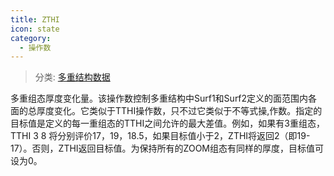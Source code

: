 ```yaml
---
title: ZTHI
icon: state
category:
  - 操作数
---
```


> 分类: [多重结构数据](/hb/operands/130/877/  "Zemax 操作数 多重结构数据")

多重组态厚度变化量。该操作数控制多重结构中Surf1和Surf2定义的面范围内各面的总厚度变化。它类似于TTHI操作数，只不过它类似于不等式操,作数。指定的目标值是定义的每一重组态的TTHI之间允许的最大差值。例如，如果有3重组态，TTHI 3 8 将分别评价17，19，18.5，如果目标值小于2，ZTHI将返回2（即19-17）。否则，ZTHI返回目标值。为保持所有的ZOOM组态有同样的厚度，目标值可设为0。